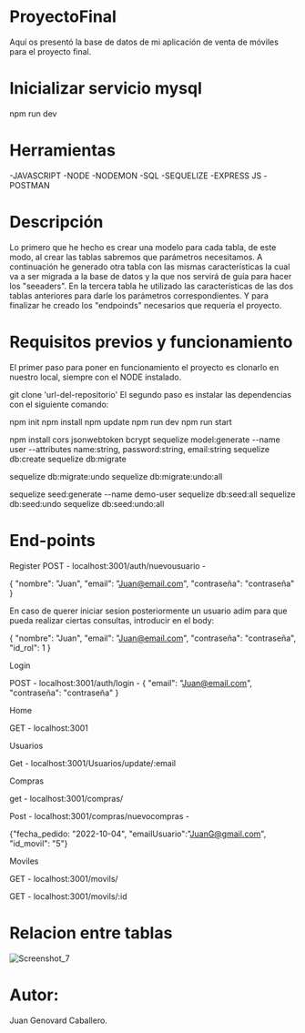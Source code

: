 # ProyectoFinal

Aquí os presentó la base de datos de mi aplicación de venta de móviles para el proyecto final.

# Inicializar servicio mysql

npm run dev

 # Herramientas

-JAVASCRIPT
-NODE
-NODEMON
-SQL
-SEQUELIZE
-EXPRESS JS
-POSTMAN

# Descripción

Lo primero que he hecho es crear una modelo para cada tabla, de este modo, al crear las tablas sabremos que parámetros necesitamos.
A continuación he generado otra tabla con las mismas características la cual va a ser migrada a la base de datos y la que nos servirá de guía para hacer los "seeaders".
En la tercera tabla he utilizado las características de las dos tablas anteriores para darle los parámetros correspondientes.
Y para finalizar he creado los "endpoinds" necesarios que requería el proyecto.

# Requisitos previos y funcionamiento

El primer paso para poner en funcionamiento el proyecto es clonarlo en nuestro local, siempre con el NODE instalado.

 git clone 'url-del-repositorio'
El segundo paso es instalar las dependencias con el siguiente comando:

npm init
npm install
npm update
npm run dev
npm run start

npm install cors jsonwebtoken bcrypt
sequelize model:generate --name user --attributes name:string, password:string, email:string
sequelize db:create
sequelize db:migrate

sequelize db:migrate:undo
sequelize db:migrate:undo:all

sequelize seed:generate --name demo-user
sequelize db:seed:all
sequelize db:seed:undo
sequelize db:seed:undo:all

# End-points

Register
POST - localhost:3001/auth/nuevousuario - 

{ "nombre": "Juan", "email": "Juan@email.com",  "contraseña": "contraseña" }

En caso de querer iniciar sesion posteriormente un usuario adim para que pueda realizar ciertas consultas, introducir en el body:

{ "nombre": "Juan", "email": "Juan@email.com",  "contraseña": "contraseña", "id_rol": 1 }

Login

POST - localhost:3001/auth/login - { "email": "Juan@email.com",  "contraseña": "contraseña" }

Home

GET - localhost:3001

Usuarios

Get - localhost:3001/Usuarios/update/:email

Compras

get - localhost:3001/compras/

Post - localhost:3001/compras/nuevocompras -

{"fecha_pedido: "2022-10-04", "emailUsuario":"JuanG@gmail.com", "id_movil": "5"}

Moviles

GET - localhost:3001/movils/

GET - localhost:3001/movils/:id


 # Relacion entre tablas
 
 ![Screenshot_7](https://user-images.githubusercontent.com/114061110/212537610-b10388e1-5015-4d2d-ad66-e0c53e01a869.png)



 # Autor:

 Juan Genovard Caballero.
